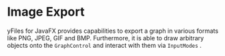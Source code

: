 # Image Export
  

 yFiles for JavaFX provides capabilities to export a graph in various formats like PNG, JPEG, GIF and BMP. Furthermore, it is able to draw arbitrary objects onto the `GraphControl` and interact with them via `InputModes` .   
